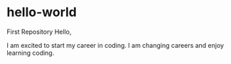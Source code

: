# hello-world
First Repository
Hello,

I am excited to start my career in coding. 
I am changing careers and enjoy learning coding. 
